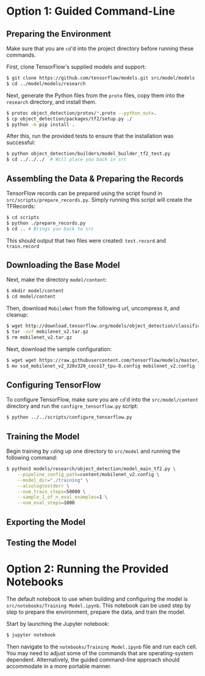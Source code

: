 # <span id="guided_cmd"></span> Option 1: Guided Command-Line
## Preparing the Environment
Make sure that you are `cd`'d into the project directory before running these commands.

First, clone TensorFlow's supplied models and support:
```sh
$ git clone https://github.com/tensorflow/models.git src/model/models
$ cd ../model/models/research
```

Next, generate the Python files from the `proto` files, copy them into the `research`
directory, and install them.
```sh
$ protoc object_detection/protos/*.proto --python_out=.
$ cp object_detection/packages/tf2/setup.py ./
$ python -m pip install .
```
After this, run the provided tests to ensure that the installation was successful:
```sh
$ python object_detection/builders/model_builder_tf2_test.py
$ cd ../../../  # Will place you back in src
```

## Assembling the Data & Preparing the Records
TensorFlow records can be prepared using the script found in `src/scripts/prepare_records.py`. Simply running this script will create the TFRecords:

```sh
$ cd scripts
$ python ./prepare_records.py
$ cd .. # Brings you back to src
```
This should output that two files were created: `test.record` and `train.record`

## Downloading the Base Model
Next, make the directory `model/content`:
```sh
$ mkdir model/content
$ cd model/content
```

Then, download `MobileNet` from the following url, uncompress it, and cleanup:
```sh
$ wget http://download.tensorflow.org/models/object_detection/classification/tf2/20200710/mobilenet_v2.tar.gz
$ tar -xvf mobilenet_v2.tar.gz
$ rm mobilenet_v2.tar.gz
```

Next, download the sample configuration:
```sh
$ wget wget https://raw.githubusercontent.com/tensorflow/models/master/research/object_detection/configs/tf2/ssd_mobilenet_v2_320x320_coco17_tpu-8.config
$ mv ssd_mobilenet_v2_320x320_coco17_tpu-8.config mobilenet_v2.config
```

## Configuring TensorFlow
To configure TensorFlow, make sure you are `cd`'d into the `src/model/content` directory and run the `configre_tensorflow.py` script:

```sh
$ python ../../scripts/configure_tensorflow.py
````

## Training the Model
Begin training by `cd`ing up one directory to `src/model` and running the following command:

```sh
$ python3 models/research/object_detection/model_main_tf2.py \
    --pipeline_config_path=content/mobilenet_v2.config \
    --model_dir="./training" \
    --alsologtostderr \
    --num_train_steps=50000 \
    --sample_1_of_n_eval_examples=1 \
    --num_eval_steps=1000
```
## Exporting the Model

## Testing the Model

# <span id="notebooks"></span> Option 2: Running the Provided Notebooks
The default notebook to use when building and configuring the model
is `src/notebooks/Training Model.ipynb`. This notebook can be used step by
step to prepare the environment, prepare the data, and train the model.

Start by launching the Jupyter notebook:
```sh
$ jupyter notebook
```
Then navigate to the `notebooks/Training Model.ipynb` file and run each
cell. You may need to adjust some of the commands that are operating-system
dependent. Alternatively, the guided command-line approach should
accommodate in a more portable manner.
